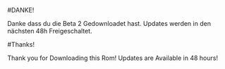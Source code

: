 #DANKE!

Danke dass du die Beta 2 Gedownloadet hast.
Updates werden in den nächsten 48h Freigeschaltet.



#Thanks!

Thank you for Downloading this Rom!
Updates are Available in 48 hours!
